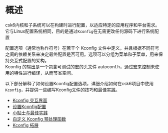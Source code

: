 
# 概述

csk6内核和子系统可以在构建时进行配置，以适应特定的应用程序和平台需求。它与Linux配置系统相同，目的是通过`Kconfig`在无需更改任何源码下进行系统配置

配置选项（通常也称作符号）在若干个 Kconfig 文件中定义，并且根据不同符号之间的依赖关系来决定最终配置是否可用。选项可以分组为菜单和子菜单，用来保持交互式配置的架构。  
Kconfig 的输出是一个包含可测试的宏的头文件 autoconf.h，通过宏来控制未使用的特性进行编译，从而节省空间。

以下部分解释了如何设置Kconfig配置选项，详细介绍如何在csk6项目中使用`Kconfig`，并提供一些编写Kconfig文件的技巧和最佳实践。

* [Kconfig 交互界面](./Kconfig_gui.md)
* [设置Kconfig配置](./Kconfig_custom.md)
* [小贴士与最佳实践](./Kconfig_tips_and_demo.md)
* [自定义 Kconfig 预处理函数](./Kconfig_custom.md)
* [Kconfig 拓展](./Kconfig_extension.md)
